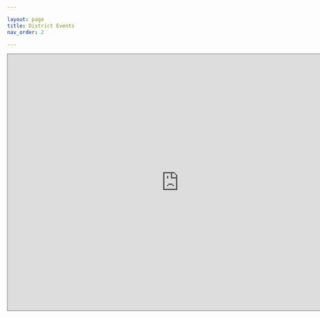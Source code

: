 ```yaml
---

layout: page
title: District Events
nav_order: 2

---
```

<iframe src="https://calendar.google.com/calendar/embed?height=600&wkst=1&ctz=America%2FNew_York&showPrint=0&src=YWRtaW5AZmxpbnRsb2Nrc2NvdXRpbmcub3Jn&src=ZW4udXNhI2hvbGlkYXlAZ3JvdXAudi5jYWxlbmRhci5nb29nbGUuY29t&color=%2333B679&color=%230B8043" style="border:solid 1px #777" width="800" height="600" frameborder="0" scrolling="no"></iframe>
 


